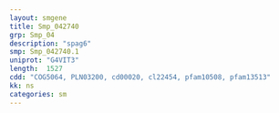 ```yaml
---
layout: smgene
title: Smp_042740
grp: Smp_04
description: "spag6"
smp: Smp_042740.1
uniprot: "G4VIT3"
length:  1527
cdd: "COG5064, PLN03200, cd00020, cl22454, pfam10508, pfam13513"
kk: ns
categories: sm
---
```

